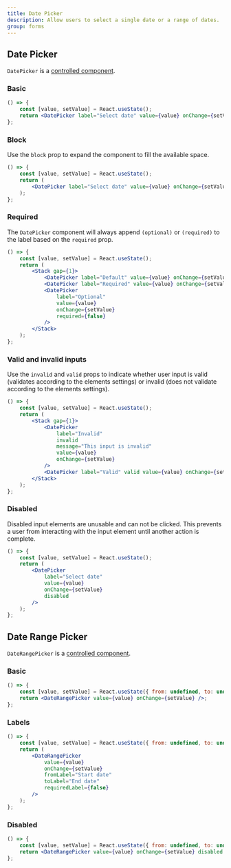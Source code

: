```yaml
---
title: Date Picker
description: Allow users to select a single date or a range of dates.
group: forms
---
```


## Date Picker

`DatePicker` is a [controlled component](https://reactjs.org/docs/forms.html#controlled-components).

### Basic

```jsx live
() => {
	const [value, setValue] = React.useState();
	return <DatePicker label="Select date" value={value} onChange={setValue} />;
};
```

### Block

Use the `block` prop to expand the component to fill the available space.

```jsx live
() => {
	const [value, setValue] = React.useState();
	return (
		<DatePicker label="Select date" value={value} onChange={setValue} block />
	);
};
```

### Required

The `DatePicker` component will always append `(optional)` or `(required)` to the label based on the `required` prop.

```jsx live
() => {
	const [value, setValue] = React.useState();
	return (
		<Stack gap={1}>
			<DatePicker label="Default" value={value} onChange={setValue} />
			<DatePicker label="Required" value={value} onChange={setValue} required />
			<DatePicker
				label="Optional"
				value={value}
				onChange={setValue}
				required={false}
			/>
		</Stack>
	);
};
```

### Valid and invalid inputs

Use the `invalid` and `valid` props to indicate whether user input is valid (validates according to the elements settings) or invalid (does not validate according to the elements settings).

```jsx live
() => {
	const [value, setValue] = React.useState();
	return (
		<Stack gap={1}>
			<DatePicker
				label="Invalid"
				invalid
				message="This input is invalid"
				value={value}
				onChange={setValue}
			/>
			<DatePicker label="Valid" valid value={value} onChange={setValue} />
		</Stack>
	);
};
```

### Disabled

Disabled input elements are unusable and can not be clicked. This prevents a user from interacting with the input element until another action is complete.

```jsx live
() => {
	const [value, setValue] = React.useState();
	return (
		<DatePicker
			label="Select date"
			value={value}
			onChange={setValue}
			disabled
		/>
	);
};
```

## Date Range Picker

`DateRangePicker` is a [controlled component](https://reactjs.org/docs/forms.html#controlled-components).

### Basic

```jsx live
() => {
	const [value, setValue] = React.useState({ from: undefined, to: undefined });
	return <DateRangePicker value={value} onChange={setValue} />;
};
```

### Labels

```jsx live
() => {
	const [value, setValue] = React.useState({ from: undefined, to: undefined });
	return (
		<DateRangePicker
			value={value}
			onChange={setValue}
			fromLabel="Start date"
			toLabel="End date"
			requiredLabel={false}
		/>
	);
};
```

### Disabled

```jsx live
() => {
	const [value, setValue] = React.useState({ from: undefined, to: undefined });
	return <DateRangePicker value={value} onChange={setValue} disabled />;
};
```
